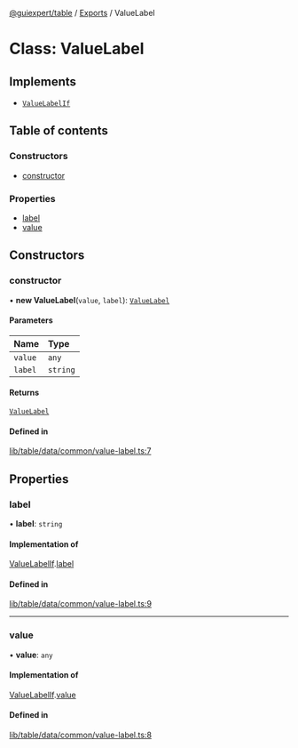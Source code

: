 [@guiexpert/table](../README.md) / [Exports](../modules.md) / ValueLabel

# Class: ValueLabel

## Implements

- [`ValueLabelIf`](../interfaces/ValueLabelIf.md)

## Table of contents

### Constructors

- [constructor](ValueLabel.md#constructor)

### Properties

- [label](ValueLabel.md#label)
- [value](ValueLabel.md#value)

## Constructors

### constructor

• **new ValueLabel**(`value`, `label`): [`ValueLabel`](ValueLabel.md)

#### Parameters

| Name | Type |
| :------ | :------ |
| `value` | `any` |
| `label` | `string` |

#### Returns

[`ValueLabel`](ValueLabel.md)

#### Defined in

[lib/table/data/common/value-label.ts:7](https://github.com/guiexperttable/ge-table/blob/65d38fc/libs/table/src/lib/table/data/common/value-label.ts#L7)

## Properties

### label

• **label**: `string`

#### Implementation of

[ValueLabelIf](../interfaces/ValueLabelIf.md).[label](../interfaces/ValueLabelIf.md#label)

#### Defined in

[lib/table/data/common/value-label.ts:9](https://github.com/guiexperttable/ge-table/blob/65d38fc/libs/table/src/lib/table/data/common/value-label.ts#L9)

___

### value

• **value**: `any`

#### Implementation of

[ValueLabelIf](../interfaces/ValueLabelIf.md).[value](../interfaces/ValueLabelIf.md#value)

#### Defined in

[lib/table/data/common/value-label.ts:8](https://github.com/guiexperttable/ge-table/blob/65d38fc/libs/table/src/lib/table/data/common/value-label.ts#L8)
